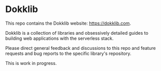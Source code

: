 # Dokklib

This repo contains the Dokklib website: https://dokklib.com.

Dokklib is a collection of libraries and obsessively detailed guides to building web applications with the serverless stack.

Please direct general feedback and discussions to this repo and feature requests and bug reports to the specific library's repository.

This is work in progress.

